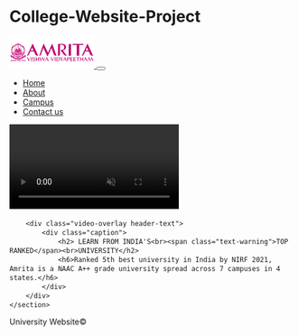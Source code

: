 # College-Website-Project
<!DOCTYPE html>
<html lang="en">
<head>
    <meta charset="UTF-8">
    <meta http-equiv="X-UA-Compatible" content="IE=edge">
    <meta name="viewport" content="width=device-width, initial-scale=1.0">
    <title>Amrita Webpage</title>
    <link href="https://cdn.jsdelivr.net/npm/bootstrap@5.2.0-beta1/dist/css/bootstrap.min.css" rel="stylesheet" integrity="sha384-0evHe/X+R7YkIZDRvuzKMRqM+OrBnVFBL6DOitfPri4tjfHxaWutUpFmBp4vmVor" crossorigin="anonymous">
    <link href="css\file.css" rel="stylesheet" type="text/css">
    <script src="https://cdn.jsdelivr.net/npm/bootstrap@5.2.0-beta1/dist/js/bootstrap.bundle.min.js" integrity="sha384-pprn3073KE6tl6bjs2QrFaJGz5/SUsLqktiwsUTF55Jfv3qYSDhgCecCxMW52nD2" crossorigin="anonymous"></script>
</head>
<body>
    <div class="container-fluid">
        <div class="row">
          <div class="col-12 col-sm-12 col-md-12 col-lg-12 col-xl-12 col-xxl-12">
                <nav class="navbar navbar-expand-lg fixed-top">
                    <div class="container-fluid">
                      <a class="navbar-brand" href="home.html">
                        <img src="images\logo.png" alt="amrita logo" class="image-fluid" width="150" height="auto">
                      </a>
                      <button class="navbar-toggler" type="button" data-bs-toggle="collapse" data-bs-target="#navbarSupportedContent" aria-controls="navbarSupportedContent" aria-expanded="false" aria-label="Toggle navigation">
                        <span class="navbar-toggler-icon"></span>
                      </button>
                      <div class="collapse navbar-collapse" id="navbarSupportedContent">
                        <ul class="navbar-nav ms-auto mb-2 mb-lg-0 main-menu">
                          <li class="nav-item">
                            <a class="nav-link active" aria-current="page" href="index.html">Home</a>
                          </li>
                          <li class="nav-item">
                            <a class="nav-link" href="about.html">About</a>
                          </li>
                          <li class="nav-item">
                            <a class="nav-link" href="campus.html">Campus</a>
                          </li>
                          <li class="nav-item">
                            <a class="nav-link" href="contact.html">Contact us</a>
                          </li>
                        </ul>
                      </div>
                    </div>
                  </nav>
            </div>
        </div>
    </div>
    <section class="section main-banner" id="top">
        <video autoplay muted loop id="bg-video">
            <source src="https://dt19wmazj2dns.cloudfront.net/wp-content/uploads/2019/08/vdonew01.mp4" type="video/mp4"/>
        </video>

        <div class="video-overlay header-text">
            <div class="caption">   
                <h2> LEARN FROM INDIA'S<br><span class="text-warning">TOP RANKED</span><br>UNIVERSITY</h2>
                <h6>Ranked 5th best university in India by NIRF 2021, Amrita is a NAAC A++ grade university spread across 7 campuses in 4 states.</h6>      
            </div>
        </div>
    </section>

<div class="container-fluid">
    <div class="row bg-dark">   
        <div class="col-12 col-sm-12 col-md-12 col-lg-12 col-xl-12 col-xxl-12">
            <p class="text-light text-center">
                University Website©
            </p>
        </div>
    </div>
  </div>
</body>
</html>
